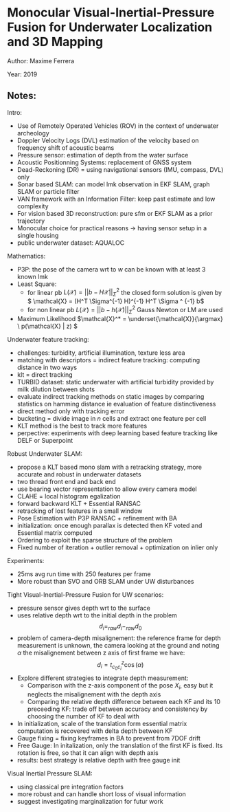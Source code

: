 # Monocular Visual-Inertial-Pressure Fusion for Underwater Localization and 3D Mapping 

Author: Maxime Ferrera

Year: 2019

Notes:
---

Intro:

* Use of Remotely Operated Vehicles (ROV) in the context of underwater archeology
* Doppler Velocity Logs (DVL) estimation of the velocity based on frequency shift of acoustic beams
* Pressure sensor: estimation of depth from the water surface
* Acoustic Positionning Systems: replacement of GNSS system
* Dead-Reckoning (DR) =  using navigational sensors (IMU, compass, DVL) only
* Sonar based SLAM: can model lmk observation in EKF SLAM, graph SLAM or particle filter
* VAN framework with an Information Filter: keep past estimate and low complexity
* For vision based 3D reconstruction: pure sfm or EKF SLAM as a prior trajectory
* Monocular choice for practical reasons -> having sensor setup in a single housing 
* public underwater dataset: AQUALOC

Mathematics:
* P3P: the pose of the camera wrt to $w$ can be known with at least 3 known lmk
* Least Square:
    * for linear pb $L(\mathcal{X}) = || b - H \mathcal{X}||^2_{\Sigma}$ the closed form solution is given by $ \mathcal{X} = (H^T \Sigma^{-1} H)^{-1} H^T \Sigma ^ {-1} b$
    * for non linear pb $L(\mathcal{X}) = || b - h( \mathcal{X})||^2_{\Sigma}$ Gauss Newton or LM are used
* Maximum Likelihood $\mathcal{X}^* = \underset{\mathcal{X}}{\argmax}  \ p(\mathcal{X} | z) $

Underwater feature tracking:
* challenges: turbidity, artificial illumination, texture less area
* matching with descriptors = indirect feature tracking: computing distance in two ways 
* klt = direct tracking 
* TURBID dataset: static underwater with artificial turbidity provided by milk dilution between shots
* evaluate indirect tracking methods on static images by comparing statistics on hamming distance ie evaluation of feature distinctiveness
* direct method only with tracking error
* bucketing = divide image in $n$ cells and extract one feature per cell
* KLT method is the best to track more features
* perpective: experiments with deep learning based feature tracking like DELF or Superpoint

Robust Underwater SLAM:
* propose a KLT based mono slam with a retracking strategy, more accurate and robust in underwater datasets
* two thread front end and back end 
* use bearing vector representation to allow every camera model 
* CLAHE = local histogram egalization
* forward backward KLT + Essential RANSAC
* retracking of lost features in a small window
* Pose Estimation with P3P RANSAC + refinement with BA
* initialization: once enough parallax is detected then KF voted and Essential matrix computed
* Ordering to exploit the sparse structure of the problem
* Fixed number of iteration + outlier removal + optimization on inlier only

Experiments:
* 25ms avg run time with 250 features per frame
* More robust than SVO and ORB SLAM under UW disturbances

Tight Visual-Inertial-Pressure Fusion for UW scenarios:
* pressure sensor gives depth wrt to the surface
* uses relative depth wrt to the initial depth in the problem
$$
d_i = _{raw} d_i - _{raw}d_0
$$
* problem of camera-depth misalignement: the reference frame for depth measurement is unknown, the camera looking at the ground and noting $\alpha$ the misalignement between z axis of first frame we have:
$$
d_i = t^z_{c_0 c_i} \cos (\alpha)
$$
* Explore different strategies to integrate depth measurement:
    * Comparison with the z-axis component of the pose $X_i$, easy but it neglects the misalignement with the depth axis
    *  Comparing the relative depth difference between each KF and its 10 preceeding KF: trade off between accuracy and consistency by choosing the number of KF to deal with
* In initialization, scale of the translation form essential matrix computation is recovered with delta depth between KF
* Gauge fixing = fixing keyframes in BA to prevent from 7DOF drift 
* Free Gauge: In initalization, only the translation of the first KF is fixed. Its rotation is free, so that it can align with depth axis
* results: best strategy is relative depth with free gauge init

Visual Inertial Pressure SLAM:
* using classical pre integration factors
* more robust and can handle short loss of visual information
* suggest investigating marginalization for futur work